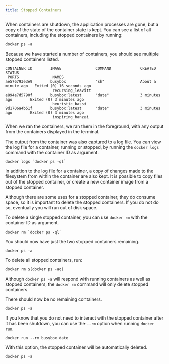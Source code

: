 ```yaml
---
title: Stopped Containers
---
```


When containers are shutdown, the application processes are gone, but a copy of the state of the container state is kept. You can see a list of all containers, including the stopped containers by running:

```execute
docker ps -a
```

Because we have started a number of containers, you should see multiple stopped containers listed.

```
CONTAINER ID        IMAGE               COMMAND             CREATED              STATUS
 PORTS               NAMES
ae576793e3e9        busybox             "sh"                About a minute ago   Exited (0) 16 seconds ago
                     recursing_leavitt
e894e7d5790f        busybox:latest      "date"              3 minutes ago        Exited (0) 3 minutes ago
                     heuristic_bassi
9d1706a4b51f        busybox:latest      "date"              3 minutes ago        Exited (0) 3 minutes ago
                     inspiring_banzai
```

When we ran the containers, we ran them in the foreground, with any output from the containers displayed in the terminal.

The output from the container was also captured to a log file. You can view the log file for a container, running or stopped, by running the `docker logs` command with the container ID as argument.

```execute
docker logs `docker ps -ql`
```

In addition to the log file for a container, a copy of changes made to the filesystem from within the container are also kept. It is possible to copy files out of the stopped container, or create a new container image from a stopped container.

Although there are some uses for a stopped container, they do consume space, so it is important to delete the stopped containers. If you do not do so, eventually you will run out of disk space.

To delete a single stopped container, you can use `docker rm` with the container ID as argument.

```execute
docker rm `docker ps -ql`
```

You should now have just the two stopped containers remaining.

```execute
docker ps -a
```

To delete all stopped containers, run:

```execute
docker rm $(docker ps -aq)
```

Although `docker ps -a` will respond with running containers as well as stopped containers, the `docker rm` command will only delete stopped containers.

There should now be no remaining containers.

```execute
docker ps -a
```

If you know that you do not need to interact with the stopped container after it has been shutdown, you can use the `--rm` option when running `docker run`.

```execute
docker run --rm busybox date
```

With this option, the stopped container will be automatically deleted.

```execute
docker ps -a
```
